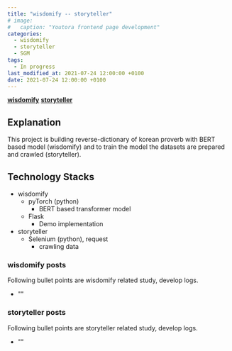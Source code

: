 ```yaml
---
title: "wisdomify -- storyteller"
# image: 
#   caption: "Youtora frontend page development"
categories: 
  - wisdomify
  - storyteller
  - SGM
tags:
  - In progress
last_modified_at: 2021-07-24 12:00:00 +0100
date: 2021-07-24 12:00:00 +0100
---
```


[**wisdomify**](https://github.com/eubinecto/wisdomify)
[**storyteller**](https://github.com/ArtemisDicoTiar/storyteller)

## Explanation

This project is building reverse-dictionary of korean proverb with BERT based model (wisdomify) and to train the model the datasets are prepared and crawled (storyteller).

## Technology Stacks

* wisdomify
  * pyTorch (python)
    * BERT based transformer model
  * Flask
    * Demo implementation
* storyteller
  * Selenium (python), request
    * crawling data

### wisdomify posts

Following bullet points are wisdomify related study, develop logs.

* ""

### storyteller posts

Following bullet points are storyteller related study, develop logs.

* ""
